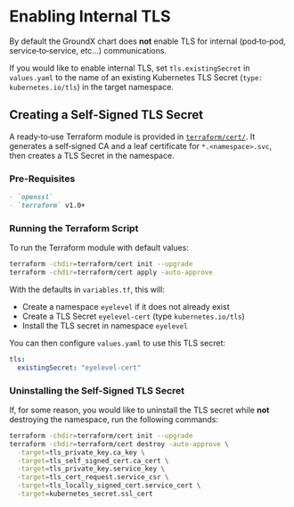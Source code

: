 # Enabling Internal TLS

By default the GroundX chart does **not** enable TLS for internal (pod‑to‑pod, service‑to‑service, etc...) communications.

If you would like to enable internal TLS, set `tls.existingSecret` in `values.yaml` to the name of an existing Kubernetes TLS Secret (`type: kubernetes.io/tls`) in the target namespace.

## Creating a Self-Signed TLS Secret

A ready‑to‑use Terraform module is provided in [`terraform/cert/`](./). It generates a self‑signed CA and a leaf certificate for `*.<namespace>.svc`, then creates a TLS Secret in the namespace.

### Pre-Requisites

```markdown
- `openssl`
- `terraform` v1.0+
```

### Running the Terraform Script

To run the Terraform module with default values:

```bash
terraform -chdir=terraform/cert init --upgrade
terraform -chdir=terraform/cert apply -auto-approve
```

With the defaults in `variables.tf`, this will:

- Create a namespace `eyelevel` if it does not already exist
- Create a TLS Secret `eyelevel-cert` (type `kubernetes.io/tls`)
- Install the TLS secret in namespace `eyelevel`

You can then configure `values.yaml` to use this TLS secret:

```yaml
tls:
  existingSecret: "eyelevel-cert"
```

### Uninstalling the Self-Signed TLS Secret

If, for some reason, you would like to uninstall the TLS secret while **not** destroying the namespace, run the following commands:

```bash
terraform -chdir=terraform/cert init --upgrade
terraform -chdir=terraform/cert destroy -auto-approve \
  -target=tls_private_key.ca_key \
  -target=tls_self_signed_cert.ca_cert \
  -target=tls_private_key.service_key \
  -target=tls_cert_request.service_csr \
  -target=tls_locally_signed_cert.service_cert \
  -target=kubernetes_secret.ssl_cert
```
